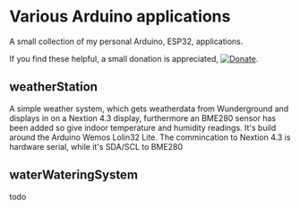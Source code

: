 # Various Arduino applications
A small collection of my personal Arduino, ESP32, applications.

If you find these helpful, a small donation is appreciated, [![Donate](https://www.paypalobjects.com/en_US/i/btn/btn_donate_LG.gif)](https://www.paypal.com/cgi-bin/webscr?cmd=_s-xclick&hosted_button_id=K8XPMSEBERH3W).

## weatherStation
A simple weather system, which gets weatherdata from Wunderground and displays in on a Nextion 4.3 display, furthermore an BME280 sensor has been added so give indoor temperature and humidity readings. It's build around the Arduino Wemos Lolin32 Lite. The commincation to Nextion 4.3 is hardware serial, while it's SDA/SCL to BME280

## waterWateringSystem
todo